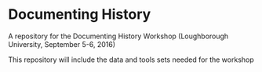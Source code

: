 # Documenting History

A repository for the Documenting History Workshop (Loughborough University, September 5-6, 2016)

This repository will include the data and tools sets needed for the workshop
